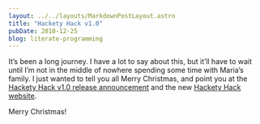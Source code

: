 ```yaml
---
layout: ../../layouts/MarkdownPostLayout.astro
title: "Hackety Hack v1.0"
pubDate: 2010-12-25
blog: literate-programming
---
```



It’s been a long journey. I have a lot to say about this, but it’ll have to wait until I’m not in the middle of nowhere spending some time with Maria’s family. I just wanted to tell you all Merry Christmas, and point you at the [Hackety Hack v1.0 release announcement](http://blog.hackety-hack.com/post/2457961910/merry-christmas-and-a-1-0-announcement) and the new [Hackety Hack website](http://hackety-hack.com/).

Merry Christmas!
